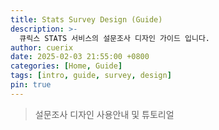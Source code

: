 ```yaml
---
title: Stats Survey Design (Guide)
description: >-
  큐릭스 STATS 서비스의 설문조사 디자인 가이드 입니다.
author: cuerix
date: 2025-02-03 21:55:00 +0800
categories: [Home, Guide]
tags: [intro, guide, survey, design]
pin: true
---
```


> 설문조사  디자인 사용안내 및 튜토리얼

